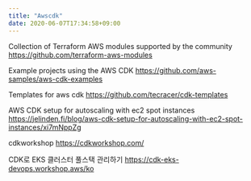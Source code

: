 ```yaml
---
title: "Awscdk"
date: 2020-06-07T17:34:58+09:00
---
```


Collection of Terraform AWS modules supported by the community
 https://github.com/terraform-aws-modules

Example projects using the AWS CDK
 https://github.com/aws-samples/aws-cdk-examples

Templates for aws cdk
 https://github.com/tecracer/cdk-templates

AWS CDK setup for autoscaling with ec2 spot instances
 https://jelinden.fi/blog/aws-cdk-setup-for-autoscaling-with-ec2-spot-instances/xi7mNppZg

cdkworkshop
 https://cdkworkshop.com/

CDK로 EKS 클러스터 풀스택 관리하기
 https://cdk-eks-devops.workshop.aws/ko